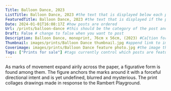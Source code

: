 ```yaml
---
Title: Balloon Dance, 2023
ListTitle: Balloon Dance, 2023 #the text that is displayed below each post on the list pages
FeaturedTitle: Balloon Dance, 2023 #the text that is displayed if the post is on the featured slot
Date: 2024-01-01T16:08:17Z #how posts are ordered 
Url: /prints/balloon-dance #this should be the category of the post and then the file name e.g. /print/printfilename
Draft: False # change to false when you want to post
Description: Balloon Dance, monoprint, 76cm x 56cm, (2023) #Ca[tion for main image and description for alt images
Thumbnail: images/prints/Balloon Dance thumbnail.jpg #append link to image that will be shown on the list page
Coverimage: images/prints/Balloon Dance feature photo.jpg #the image that will be displayed at the top of the post
Tags: ["Prints for sale"] #tags currently control which posts are featured and what prints are available to buy, add more by adding a comma to the latest tag
---
```

As marks of movement expand airily across the paper, a figurative form is found among them. The figure anchors the marks around it with a forceful directional intent and is yet  undefined, blurred and mysterious. The print collages drawings made in response to the Rambert Playground. 
<!----
    Guide for basic text formatting if needed (italics, headings etc): https://www.markdownguide.org/basic-syntax/

    ![This is where the alt text goes (image description)](https://isabellatessier.co.uk/images/exhibitions/venice%20biennale/exhibition%20and%20talk/2-Cover-image.jpg <- link to the image)
    This is where to put the caption for the image
>

